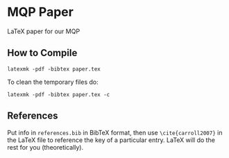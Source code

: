# MQP Paper

LaTeX paper for our MQP

## How to Compile

`latexmk -pdf -bibtex paper.tex`

To clean the temporary files do:

`latexmk -pdf -bibtex paper.tex -c`

## References

Put info in `references.bib` in BibTeX format, then use `\cite{carroll2007}` in
the LaTeX file to reference the key of a particular entry. LaTeX will do the
rest for you (theoretically).
